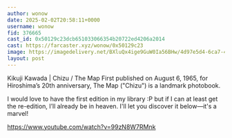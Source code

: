 ```yaml
---
author: wonow
date: 2025-02-02T20:58:11+0000
username: wonow
fid: 376665
cast_id: 0x50129c23dcb651033066354b20722ed4206a2014
cast: https://farcaster.xyz/wonow/0x50129c23
image: https://imagedelivery.net/BXluQx4ige9GuW0Ia56BHw/4d97e5d4-6ca7-467f-14ea-570c883dda00/original
layout: post
---
```


Kikuji Kawada | Chizu / The Map
First published on August 6, 1965, for Hiroshima’s 20th anniversary, The Map ("Chizu") is a landmark photobook.

I would love to have the first edition in my library :P but if I can at least get the re-edition, I’ll already be in heaven.
I'll let you discover it below—it's a marvel!

https://www.youtube.com/watch?v=99zN8W7RMnk

<img src='https://imagedelivery.net/BXluQx4ige9GuW0Ia56BHw/4d97e5d4-6ca7-467f-14ea-570c883dda00/original' alt='' referrerpolicy='no-referrer'/>
